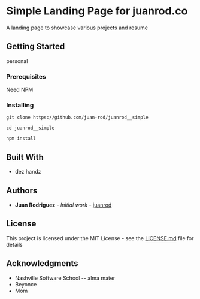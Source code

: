 # Simple Landing Page for juanrod.co

A landing page to showcase various projects and resume

## Getting Started

personal

### Prerequisites

Need NPM


### Installing

```
git clone https://github.com/juan-rod/juanrod__simple
```
```
cd juanrod__simple
```
```
npm install
```



## Built With

* dez handz


## Authors

* **Juan Rodriguez** - *Initial work* - [juanrod](http://www.juanrod.co)


## License

This project is licensed under the MIT License - see the [LICENSE.md](LICENSE.md) file for details

## Acknowledgments

* Nashville Software School -- alma mater
* Beyonce 
* Mom